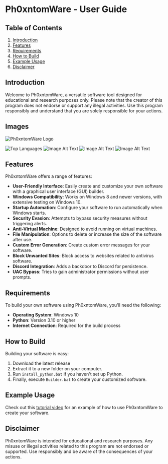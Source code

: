 # Ph0xntomWare - User Guide

## Table of Contents

1. [Introduction](#introduction)
2. [Features](#features)
3. [Requirements](#requirements)
4. [How to Build](#how-to-build)
5. [Example Usage](#example-usage)
6. [Disclaimer](#disclaimer)

## Introduction

Welcome to Ph0xntomWare, a versatile software tool designed for educational and research purposes only. Please note that the creator of this program does not endorse or support any illegal activities. Use this program responsibly and understand that you are solely responsible for your actions.

## Images

![Ph0xntomWare Logo](https://cdn.discordapp.com/attachments/1358910126349750464/1361000971274289193/205530099.png?ex=67fd2a6d&is=67fbd8ed&hm=ac2a720fb524a30450ae24fc3eaedddd6173095f4368bb770d3be089cb9282e1&)

![Top Languages](https://img.shields.io/github/languages/top/Phxnt0m1/Phxnt0mWare)
 ![Image Alt Text](https://cdn.discordapp.com/attachments/1151514125701230623/1152671588894912522/image.png)
 ![Image Alt Text](https://cdn.discordapp.com/attachments/1151514125701230623/1152687837351776306/noun-hannya-mask-4933306.png)
![Image Alt Text](https://camo.githubusercontent.com/db7ef95c4fbb211f148b0f49e4337370b31372cb02fb64a74ec661f52c20ffe0/68747470733a2f2f63646e2e646973636f72646170702e636f6d2f6174746163686d656e74732f313135313438343835343330333732373636392f313135313531383233353834323333303735352f696d6167652e706e67)

## Features

Ph0xntomWare offers a range of features:

- **User-Friendly Interface**: Easily create and customize your own software with a graphical user interface (GUI) builder.
- **Windows Compatibility**: Works on Windows 8 and newer versions, with extensive testing on Windows 10.
- **Startup Automation**: Configure your software to run automatically when Windows starts.
- **Security Evasion**: Attempts to bypass security measures without triggering alerts.
- **Anti-Virtual Machine**: Designed to avoid running on virtual machines.
- **File Manipulation**: Options to delete or increase the size of the software after use.
- **Custom Error Generation**: Create custom error messages for your software.
- **Block Unwanted Sites**: Block access to websites related to antivirus software.
- **Discord Integration**: Adds a backdoor to Discord for persistence.
- **UAC Bypass**: Tries to gain administrator permissions without user prompts.

## Requirements

To build your own software using Ph0xntomWare, you'll need the following:

- **Operating System**: Windows 10
- **Python**: Version 3.10 or higher
- **Internet Connection**: Required for the build process

## How to Build

Building your software is easy:

1. Download the latest release
2. Extract it to a new folder on your computer.
3. Run `install_python.bat` if you haven't set up Python.
4. Finally, execute `Builder.bat` to create your customized software.

## Example Usage

Check out this [tutorial video](https://streamable.com/xovk57) for an example of how to use Ph0xntomWare to create your software.

## Disclaimer

Ph0xntomWare is intended for educational and research purposes. Any misuse or illegal activities related to this program are not endorsed or supported. Use responsibly and be aware of the consequences of your actions.
